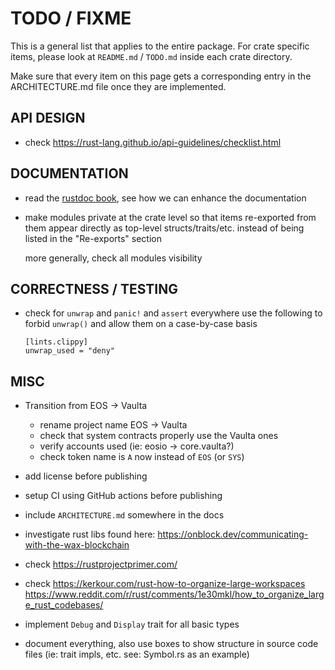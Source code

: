 # TODO / FIXME

This is a general list that applies to the entire package. For crate specific items,
please look at `README.md` / `TODO.md` inside each crate directory.

Make sure that every item on this page gets a corresponding entry in the ARCHITECTURE.md
file once they are implemented.


## API DESIGN

- check <https://rust-lang.github.io/api-guidelines/checklist.html>


## DOCUMENTATION

- read the [rustdoc book](https://doc.rust-lang.org/stable/rustdoc/), see how we can enhance
  the documentation

- make modules private at the crate level so that items re-exported from them appear directly
  as top-level structs/traits/etc. instead of being listed in the "Re-exports" section

  more generally, check all modules visibility


## CORRECTNESS / TESTING

- check for `unwrap` and `panic!` and `assert` everywhere
  use the following to forbid `unwrap()` and allow them on a case-by-case basis
  ```
  [lints.clippy]
  unwrap_used = "deny"
  ```

## MISC

- Transition from EOS -> Vaulta
  - rename project name EOS -> Vaulta
  - check that system contracts properly use the Vaulta ones
  - verify accounts used (ie: eosio -> core.vaulta?)
  - check token name is `A` now instead of `EOS` (or `SYS`)

- add license before publishing

- setup CI using GitHub actions before publishing

- include `ARCHITECTURE.md` somewhere in the docs

- investigate rust libs found here: <https://onblock.dev/communicating-with-the-wax-blockchain>

- check <https://rustprojectprimer.com/>

- check <https://kerkour.com/rust-how-to-organize-large-workspaces>
  <https://www.reddit.com/r/rust/comments/1e30mkl/how_to_organize_large_rust_codebases/>

- implement `Debug` and `Display` trait for all basic types

- document everything, also use boxes to show structure in source code files (ie: trait impls, etc. see: Symbol.rs as an example)
